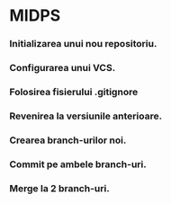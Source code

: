 # MIDPS

### Initializarea unui nou repositoriu. 
### Configurarea unui VCS.
### Folosirea fisierului .gitignore
### Revenirea la versiunile anterioare.
### Crearea branch-urilor noi.
### Commit pe ambele branch-uri.
###  Merge la 2 branch-uri.

